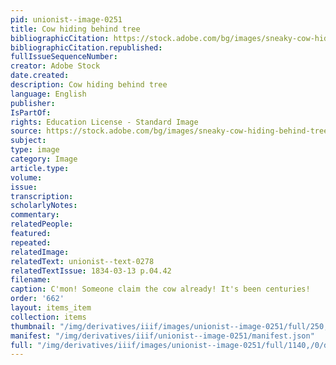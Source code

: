 ```yaml
---
pid: unionist--image-0251
title: Cow hiding behind tree
bibliographicCitation: https://stock.adobe.com/bg/images/sneaky-cow-hiding-behind-tree/417524960?prev_url=detail
bibliographicCitation.republished: 
fullIssueSequenceNumber: 
creator: Adobe Stock
date.created: 
description: Cow hiding behind tree
language: English
publisher: 
IsPartOf: 
rights: Education License - Standard Image
source: https://stock.adobe.com/bg/images/sneaky-cow-hiding-behind-tree/417524960?prev_url=detail
subject: 
type: image
category: Image
article.type: 
volume: 
issue: 
transcription: 
scholarlyNotes: 
commentary: 
relatedPeople: 
featured: 
repeated: 
relatedImage: 
relatedText: unionist--text-0278
relatedTextIssue: 1834-03-13 p.04.42
filename: 
caption: C'mon! Someone claim the cow already! It's been centuries!
order: '662'
layout: items_item
collection: items
thumbnail: "/img/derivatives/iiif/images/unionist--image-0251/full/250,/0/default.jpg"
manifest: "/img/derivatives/iiif/unionist--image-0251/manifest.json"
full: "/img/derivatives/iiif/images/unionist--image-0251/full/1140,/0/default.jpg"
---
```

